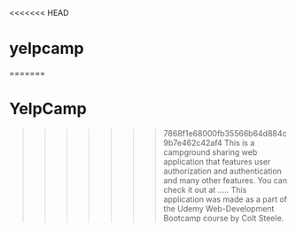 <<<<<<< HEAD
# yelpcamp
=======
# YelpCamp

>>>>>>> 7868f1e68000fb35566b64d884c9b7e462c42af4
This is a campground sharing web application that features user authorization and authentication and many other features. You can check it out at ..... This application was made as a part of the Udemy Web-Development Bootcamp course by Colt Steele.
